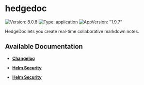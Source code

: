 # hedgedoc

![Version: 8.0.8](https://img.shields.io/badge/Version-8.0.8-informational?style=flat-square) ![Type: application](https://img.shields.io/badge/Type-application-informational?style=flat-square) ![AppVersion: "1.9.7"](https://img.shields.io/badge/AppVersion-"1.9.7"-informational?style=flat-square)

HedgeDoc lets you create real-time collaborative markdown notes.

## Available Documentation

- [**Changelog**](CHANGELOG)

- [**Helm Security**](container-security)

- [**Helm Security**](helm-security)

